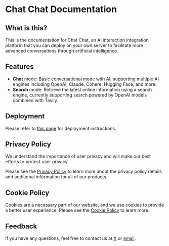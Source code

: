 # Chat Chat Documentation

## What is this?

This is the documentation for Chat Chat, an AI interaction integration platform that you can deploy on your own server to facilitate more advanced conversations through artificial intelligence.

## Features

-   **Chat** mode: Basic conversational mode with AI, supporting multiple AI engines including OpenAI, Claude, Cohere, Hugging Face, and more.
-   **Search** mode: Retrieve the latest online information using a search engine, currently supporting search powered by OpenAI models combined with Tavily.

## Deployment

Please refer to [this page](./deployment.md) for deployment instructions.

## Privacy Policy

We understand the importance of user privacy and will make our best efforts to protect user privacy.

Please see the [Privacy Policy](https://www.harrly.com/privacy-policy) to learn more about the privacy policy details and additional information for all of our products.

## Cookie Policy

Cookies are a necessary part of our website, and we use cookies to provide a better user experience. Please see the [Cookie Policy](https://www.harrly.com/cookies) to learn more.

## Feedback

If you have any questions, feel free to contact us at [X](https://x.com/okisdev) or [email](mailto:hi@okis.dev).
